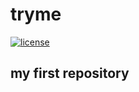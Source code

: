# tryme
[![license](https://img.shields.io/badge/license-Apache%202.0-black)](https://github.com/danielhuppmann/lecture-spring-2024/blob/main/LICENSE)
## my first repository
